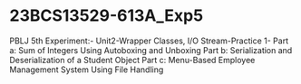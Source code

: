 # 23BCS13529-613A_Exp5
PBLJ 5th Experiment:- Unit2-Wrapper Classes, I/O Stream-Practice 1- Part a: Sum of Integers Using Autoboxing and Unboxing Part b: Serialization and Deserialization of a Student Object Part c: Menu-Based Employee Management System Using File Handling
